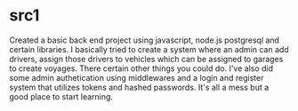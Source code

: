 # src1
Created a basic back end project using javascript, node.js postgresql and certain libraries.
I basically tried to create a system where an admin can add drivers, assign those drivers to vehicles which can be assigned to garages to create voyages. There certain other things you could do. I've also did some admin authetication using middlewares
and a login and register system that utilizes tokens and hashed passwords. It's all a mess but a good place to start learning.
